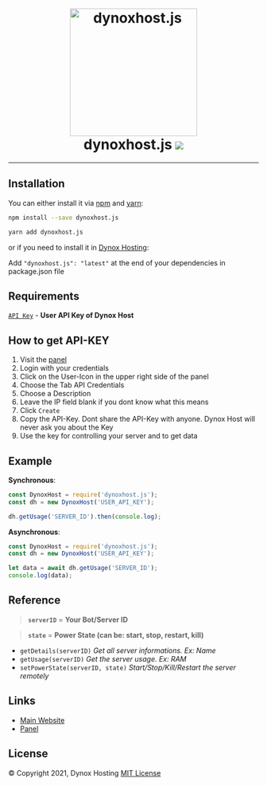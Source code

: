 <h1 align="center"> 
    <a href="https://files.blob-project.com"><img src="https://cdn.discordapp.com/attachments/811925478348029982/812451407562276874/image0.png" width="256px" alt="dynoxhost.js"></a><br>
    dynoxhost.js
    <img src="https://img.shields.io/npm/dw/dynoxhost.js?style=flat-square">
</h1>

---

## Installation
You can either install it via [npm](https://npmjs.com) and [yarn](https://yarnpkg.com/):
```bash
npm install --save dynoxhost.js
```
```bash
yarn add dynoxhost.js
```
or if you need to install it in [Dynox Hosting](https://dynoxhost.ml):

Add `"dynoxhost.js": "latest"` at the end of your dependencies in package.json file

## Requirements
[`API Key`](https://panel.dynoxhost.tk) - **User API Key of Dynox Host**


## How to get API-KEY
1. Visit the [panel](https://panel.dynoxhost.tk)
2. Login with your credentials
3. Click on the User-Icon in the upper right side of the panel
4. Choose the Tab API Credentials
5. Choose a Description
6. Leave the IP field blank if you dont know what this means
7. Click `Create`
8. Copy the API-Key. Dont share the API-Key with anyone. Dynox Host will never ask you about the Key
9. Use the key for controlling your server and to get data


## Example

**Synchronous**:
```js
const DynoxHost = require('dynoxhost.js');
const dh = new DynoxHost('USER_API_KEY');

dh.getUsage('SERVER_ID').then(console.log);
```

**Asynchronous**:
```js
const DynoxHost = require('dynoxhost.js');
const dh = new DynoxHost('USER_API_KEY');

let data = await dh.getUsage('SERVER_ID');
console.log(data);
```

## Reference

> **`serverID`** = **Your Bot/Server ID**

> **`state`** = **Power State (can be: start, stop, restart, kill)**
- `getDetails(serverID)` *Get all server informations. Ex: Name*
- `getUsage(serverID)` *Get the server usage. Ex: RAM*
- `setPowerState(serverID, state)` *Start/Stop/Kill/Restart the server remotely*

 
## Links
- [Main Website](https://dynoxhost.ml)
- [Panel](https://panel.dynoxhost.tk)

## License

© Copyright 2021, Dynox Hosting
[MIT License](https://opensource.org/licenses/MIT)